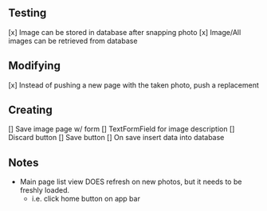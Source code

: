 ## Testing

[x] Image can be stored in database after snapping photo
[x] Image/All images can be retrieved from database

## Modifying

[x] Instead of pushing a new page with the taken photo,
push a replacement

## Creating

[] Save image page w/ form
[] TextFormField for image description
[] Discard button
[] Save button
[] On save insert data into database

## Notes

- Main page list view DOES refresh on new photos, but
  it needs to be freshly loaded.
  - i.e. click home button on app bar

